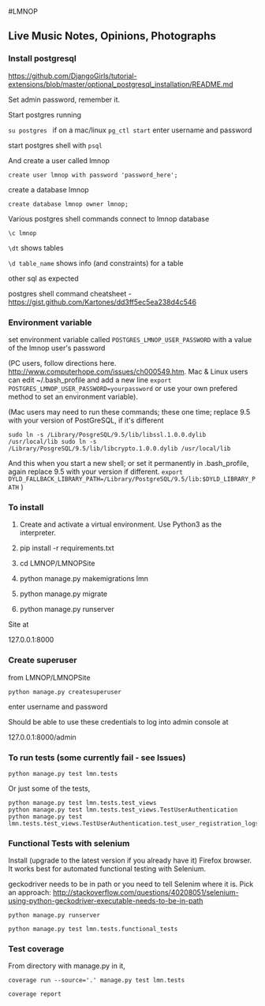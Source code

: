 #LMNOP

## Live Music Notes, Opinions, Photographs

### Install postgresql

https://github.com/DjangoGirls/tutorial-extensions/blob/master/optional_postgresql_installation/README.md

Set admin password, remember it.

Start postgres running

`su postgres ` if on a mac/linux
`pg_ctl start`  enter username and password

start postgres shell with `psql`

And create a user called lmnop

```
create user lmnop with password 'password_here'; 
```

create a database lmnop

```
create database lmnop owner lmnop;
```

Various postgres shell commands 
connect to lmnop database 

```
\c lmnop
```

`\dt`    shows tables

`\d table_name`   shows info (and constraints) for a table

other sql as expected

postgres shell command cheatsheet - https://gist.github.com/Kartones/dd3ff5ec5ea238d4c546

### Environment variable 

set environment variable called
`POSTGRES_LMNOP_USER_PASSWORD`
with a value of the lmnop user's password

(PC users, follow directions here. http://www.computerhope.com/issues/ch000549.htm. Mac & Linux users can edit ~/.bash_profile and add a new line `export POSTGRES_LMNOP_USER_PASSWORD=yourpassword` or use your own prefered method to set an environment variable).

(Mac users may need to run these commands; these one time; replace 9.5 with your version of PostGreSQL, if it's different

`sudo ln -s /Library/PosgreSQL/9.5/lib/libssl.1.0.0.dylib /usr/local/lib
sudo ln -s /Library/PosgreSQL/9.5/lib/libcrypto.1.0.0.dylib /usr/local/lib`

And this when you start a new shell; or set it permanently in .bash_profile, again replace 9.5 with your version if different.
`export DYLD_FALLBACK_LIBRARY_PATH=/Library/PostgreSQL/9.5/lib:$DYLD_LIBRARY_PATH`
)

### To install

1. Create and activate a virtual environment. Use Python3 as the interpreter.

2. pip install -r requirements.txt

3. cd LMNOP/LMNOPSite

4. python manage.py makemigrations lmn

5. python manage.py migrate

6. python manage.py runserver

Site at

127.0.0.1:8000

### Create superuser

from LMNOP/LMNOPSite

```
python manage.py createsuperuser
```

enter username and password

Should be able to use these credentials to log into admin console at

127.0.0.1:8000/admin

### To run tests  (some currently fail - see Issues)

```
python manage.py test lmn.tests
```
Or just some of the tests,

```
python manage.py test lmn.tests.test_views
python manage.py test lmn.tests.test_views.TestUserAuthentication
python manage.py test lmn.tests.test_views.TestUserAuthentication.test_user_registration_logs_user_in
```


### Functional Tests with selenium

Install (upgrade to the latest version if you already have it) Firefox browser. It works best for automated functional testing with Selenium.

geckodriver needs to be in path or you need to tell Selenim where it is. Pick an approach: http://stackoverflow.com/questions/40208051/selenium-using-python-geckodriver-executable-needs-to-be-in-path

```
python manage.py runserver
```

```
python manage.py test lmn.tests.functional_tests
```

### Test coverage

From directory with manage.py in it,

```
coverage run --source='.' manage.py test lmn.tests

coverage report
```
